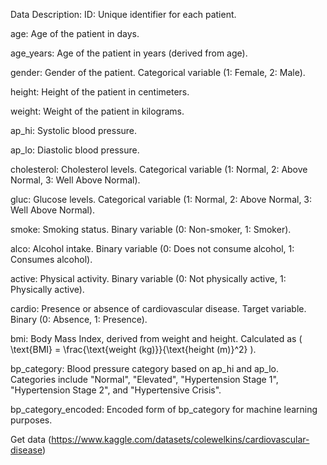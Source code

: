 Data Description:
ID: Unique identifier for each patient.

age: Age of the patient in days.

age_years: Age of the patient in years (derived from age).

gender: Gender of the patient. Categorical variable (1: Female, 2: Male).

height: Height of the patient in centimeters.

weight: Weight of the patient in kilograms.

ap_hi: Systolic blood pressure.

ap_lo: Diastolic blood pressure.

cholesterol: Cholesterol levels. Categorical variable (1: Normal, 2: Above Normal, 3: Well Above Normal).

gluc: Glucose levels. Categorical variable (1: Normal, 2: Above Normal, 3: Well Above Normal).

smoke: Smoking status. Binary variable (0: Non-smoker, 1: Smoker).

alco: Alcohol intake. Binary variable (0: Does not consume alcohol, 1: Consumes alcohol).

active: Physical activity. Binary variable (0: Not physically active, 1: Physically active).

cardio: Presence or absence of cardiovascular disease. Target variable. Binary (0: Absence, 1: Presence).

bmi: Body Mass Index, derived from weight and height. Calculated as ( \text{BMI} = \frac{\text{weight (kg)}}{\text{height (m)}^2} ).

bp_category: Blood pressure category based on ap_hi and ap_lo. Categories include "Normal", "Elevated", "Hypertension Stage 1", "Hypertension Stage 2", and "Hypertensive Crisis".

bp_category_encoded: Encoded form of bp_category for machine learning purposes.

Get data (https://www.kaggle.com/datasets/colewelkins/cardiovascular-disease)